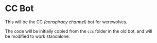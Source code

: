 # CC Bot
This will be the CC *(conspiracy channel)* bot for werewolves.

The code will be initially copied from the `ccs` folder in the old bot, and will be modified to work standalone.
